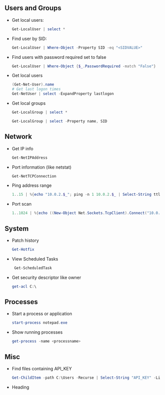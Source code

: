 ## Users and Groups

- Get local users:

	```PowerShell
	Get-LocalUser | select * 
	```


- Find user by SID:
	```PowerShell
	Get-LocalUser | Where-Object -Property SID -eq "<SIDVALUE>" 
	```


- Find users with password required set to false
	```PowerShell
	Get-LocalUser | Where-Object {$_.PasswordRequired -match "False"} 
	```

- Get local users
	```PowerShell
	(Get-Net-User).name
	# Get last logon times
	Get-NetUser | select -ExpandProperty lastlogon
	```

- Get local groups
	```PowerShell
	Get-LocalGroup | select * 
	```
	```PowerShell
	Get-LocalGroup | select -Property name, SID
	```


## Network

- Get IP info
	```Powershell
	Get-NetIPAddress
	```

- Port information (like netstat)
	```Powershell
	Get-NetTCPConnection
	```

- Ping address range
	```powershell
	1..15 | %{echo "10.0.2.$_"; ping -n 1 10.0.2.$_ | Select-String ttl}
	```

- Port scan
	```powershell
	1..1024 | %{echo ((New-Object Net.Sockets.TcpClient).Connect("10.0.2.8", $_)) "Open port on - $_"} 2>$null
	```

## System
- Patch history
	```Powershell
	Get-Hotfix
	```

- View Scheduled Tasks
	```Powershell
	 Get-ScheduledTask
	```

- Get security descriptor like owner
	```Powershell
	get-acl C:\
	```

## Processes

- Start a process or application
	```powershell
	start-process notepad.exe
	```

- Show running processes
	```Powershell
	get-process -name <processname>
	```

## Misc

- Find files containing API_KEY
	```Powershell
	Get-ChildItem -path C:\Users -Recurse | Select-String "API_KEY" -List
	```


- Heading
	```Powershell
	
	```
